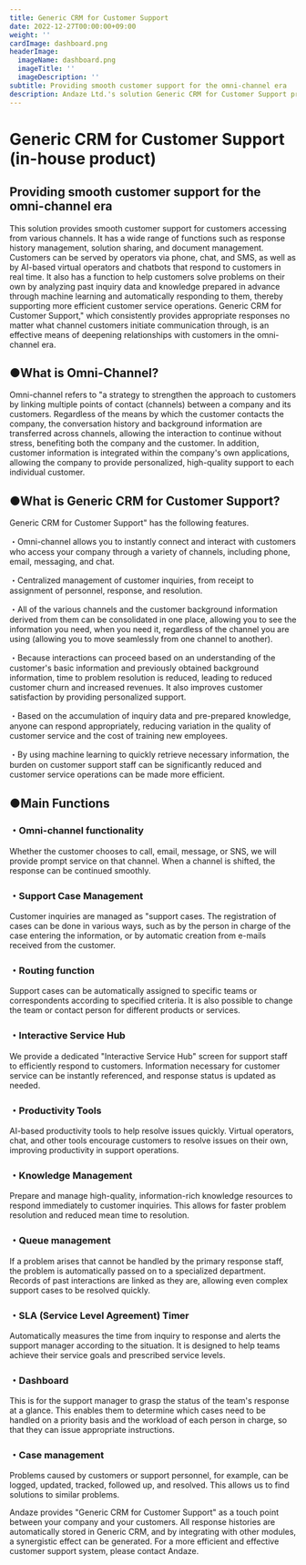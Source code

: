```yaml
---
title: Generic CRM for Customer Support
date: 2022-12-27T00:00:00+09:00
weight: ''
cardImage: dashboard.png
headerImage:
  imageName: dashboard.png
  imageTitle: ''
  imageDescription: ''
subtitle: Providing smooth customer support for the omni-channel era
description: Andaze Ltd.'s solution Generic CRM for Customer Support provides smooth customer support for the omni-channel era. For a more efficient and effective customer support system to deepen relationships with your customers, please contact Andaze.
---
```

# Generic CRM for Customer Support (in-house product)

## Providing smooth customer support for the omni-channel era



This solution provides smooth customer support for customers accessing from various channels. It has a wide range of functions such as response history management, solution sharing, and document management. Customers can be served by operators via phone, chat, and SMS, as well as by AI-based virtual operators and chatbots that respond to customers in real time. It also has a function to help customers solve problems on their own by analyzing past inquiry data and knowledge prepared in advance through machine learning and automatically responding to them, thereby supporting more efficient customer service operations. Generic CRM for Customer Support," which consistently provides appropriate responses no matter what channel customers initiate communication through, is an effective means of deepening relationships with customers in the omni-channel era.



## ●What is Omni-Channel?

Omni-channel refers to "a strategy to strengthen the approach to customers by linking multiple points of contact (channels) between a company and its customers. Regardless of the means by which the customer contacts the company, the conversation history and background information are transferred across channels, allowing the interaction to continue without stress, benefiting both the company and the customer. In addition, customer information is integrated within the company's own applications, allowing the company to provide personalized, high-quality support to each individual customer.



## ●What is Generic CRM for Customer Support?

Generic CRM for Customer Support" has the following features.

・Omni-channel allows you to instantly connect and interact with customers who access your company through a variety of channels, including phone, email, messaging, and chat.

・Centralized management of customer inquiries, from receipt to assignment of personnel, response, and resolution.

・All of the various channels and the customer background information derived from them can be consolidated in one place, allowing you to see the information you need, when you need it, regardless of the channel you are using (allowing you to move seamlessly from one channel to another).

・Because interactions can proceed based on an understanding of the customer's basic information and previously obtained background information, time to problem resolution is reduced, leading to reduced customer churn and increased revenues. It also improves customer satisfaction by providing personalized support.

・Based on the accumulation of inquiry data and pre-prepared knowledge, anyone can respond appropriately, reducing variation in the quality of customer service and the cost of training new employees.

・By using machine learning to quickly retrieve necessary information, the burden on customer support staff can be significantly reduced and customer service operations can be made more efficient.



## ●Main Functions

### ・Omni-channel functionality

Whether the customer chooses to call, email, message, or SNS, we will provide prompt service on that channel. When a channel is shifted, the response can be continued smoothly.

### ・Support Case Management

Customer inquiries are managed as "support cases. The registration of cases can be done in various ways, such as by the person in charge of the case entering the information, or by automatic creation from e-mails received from the customer.

### ・Routing function

Support cases can be automatically assigned to specific teams or correspondents according to specified criteria. It is also possible to change the team or contact person for different products or services.

### ・Interactive Service Hub

We provide a dedicated "Interactive Service Hub" screen for support staff to efficiently respond to customers. Information necessary for customer service can be instantly referenced, and response status is updated as needed.

### ・Productivity Tools

AI-based productivity tools to help resolve issues quickly. Virtual operators, chat, and other tools encourage customers to resolve issues on their own, improving productivity in support operations.

### ・Knowledge Management

Prepare and manage high-quality, information-rich knowledge resources to respond immediately to customer inquiries. This allows for faster problem resolution and reduced mean time to resolution.

### ・Queue management

If a problem arises that cannot be handled by the primary response staff, the problem is automatically passed on to a specialized department. Records of past interactions are linked as they are, allowing even complex support cases to be resolved quickly.

### ・SLA (Service Level Agreement) Timer

Automatically measures the time from inquiry to response and alerts the support manager according to the situation. It is designed to help teams achieve their service goals and prescribed service levels.

### ・Dashboard

This is for the support manager to grasp the status of the team's response at a glance. This enables them to determine which cases need to be handled on a priority basis and the workload of each person in charge, so that they can issue appropriate instructions.

### ・Case management

Problems caused by customers or support personnel, for example, can be logged, updated, tracked, followed up, and resolved. This allows us to find solutions to similar problems.



Andaze provides "Generic CRM for Customer Support" as a touch point between your company and your customers. All response histories are automatically stored in Generic CRM, and by integrating with other modules, a synergistic effect can be generated. For a more efficient and effective customer support system, please contact Andaze.